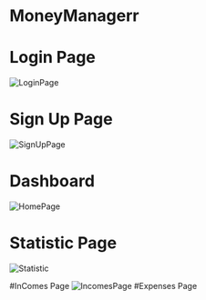 # MoneyManagerr

# Login Page
![LoginPage](https://user-images.githubusercontent.com/37107401/224984078-fa797b1f-559b-4954-82dd-04cffdad5b4b.png)

# Sign Up Page
![SignUpPage](https://user-images.githubusercontent.com/37107401/227793362-9677dc1f-fe86-4301-b53e-628042bbd9ba.png)

# Dashboard
![HomePage](https://user-images.githubusercontent.com/37107401/227793346-bd786efc-6ba4-4ac4-b9d6-d3cf466ca8cb.png)

# Statistic Page
![Statistic](https://user-images.githubusercontent.com/37107401/224987982-9795597f-6461-4c78-b201-2df3b53dba2c.png)

#InComes Page
![IncomesPage](https://user-images.githubusercontent.com/37107401/227793352-3951637c-39c3-417d-b0cc-0d79076ff8d1.png)
#Expenses Page
